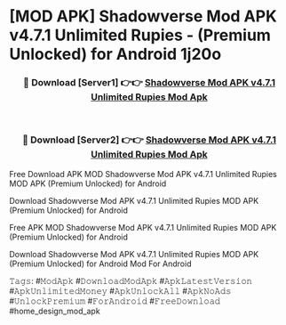# [MOD APK] Shadowverse Mod APK v4.7.1 Unlimited Rupies - (Premium Unlocked) for Android 1j20o



<div align="center">
<h3>🔴 Download [Server1] 👉👉 <a href="https://momento.my/?title=Shadowverse_Mod_APK_v4.7.1_Unlimited_Rupies">Shadowverse Mod APK v4.7.1 Unlimited Rupies Mod Apk</a></h3><br>

<h3>🔴 Download [Server2] 👉👉 <a href="https://momento.my/?title=Shadowverse_Mod_APK_v4.7.1_Unlimited_Rupies">Shadowverse Mod APK v4.7.1 Unlimited Rupies Mod Apk</a></h3>
</div>



Free Download APK MOD Shadowverse Mod APK v4.7.1 Unlimited Rupies MOD APK (Premium Unlocked) for Android

Download Shadowverse Mod APK v4.7.1 Unlimited Rupies MOD APK (Premium Unlocked) for Android

Free APK MOD Shadowverse Mod APK v4.7.1 Unlimited Rupies MOD APK (Premium Unlocked) for Android

Download Shadowverse Mod APK v4.7.1 Unlimited Rupies MOD APK (Premium Unlocked) for Android Mod For Android

𝚃𝚊𝚐𝚜: #𝙼𝚘𝚍𝙰𝚙𝚔 #𝙳𝚘𝚠𝚗𝚕𝚘𝚊𝚍𝙼𝚘𝚍𝙰𝚙𝚔 #𝙰𝚙𝚔𝙻𝚊𝚝𝚎𝚜𝚝𝚅𝚎𝚛𝚜𝚒𝚘𝚗 #𝙰𝚙𝚔𝚄𝚗𝚕𝚒𝚖𝚒𝚝𝚎𝚍𝙼𝚘𝚗𝚎𝚢 #𝙰𝚙𝚔𝚄𝚗𝚕𝚘𝚌𝚔𝙰𝚕𝚕 #𝙰𝚙𝚔𝙽𝚘𝙰𝚍𝚜 #𝚄𝚗𝚕𝚘𝚌𝚔𝙿𝚛𝚎𝚖𝚒𝚞𝚖 #𝙵𝚘𝚛𝙰𝚗𝚍𝚛𝚘𝚒𝚍 #𝙵𝚛𝚎𝚎𝙳𝚘𝚠𝚗𝚕𝚘𝚊𝚍 #home_design_mod_apk
